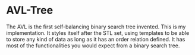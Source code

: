 AVL-Tree
========

The AVL is the first self-balancing binary search tree invented. This is my implementation. 
It styles itself after the STL set, using templates to be able to store any kind of data as long as it has an order relation defined. 
It has most of the functionalities you would expect from a binary search tree.
